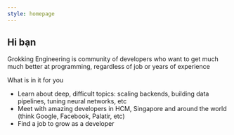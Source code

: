 ```yaml
---
style: homepage
---
```


## Hi bạn

Grokking Engineering is community of developers who want to get much much better at programming, regardless of job or years of experience

What is in it for you

- Learn about deep, difficult topics: scaling backends, building data pipelines, tuning neural networks, etc
- Meet with amazing developers in HCM, Singapore and around the world (think Google, Facebook, Palatir, etc)
- Find a job to grow as a developer
